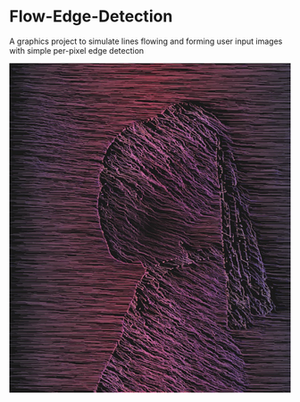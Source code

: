 # Flow-Edge-Detection
A graphics project to simulate lines flowing and forming user input images with simple per-pixel edge detection

![alt text](assets/example_result/result.jpg)

